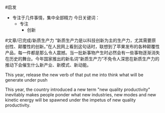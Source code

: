 #启发
- 专注于几件事情，集中全部精力
今日关键词：
	- 专注
		- 创新


#文章/已完成/新质生产力
“新质生产力是以科技创新为主的生产力，尤其需要原创性、颠覆性的创新。”在人民网上看到这句话时，联想到了苹果发布的各种颠覆性产品，每一件都是那么令人震撼。当一批新事物产生时必然会有一些事物逐渐消失在历史的舞台。今年国家推出的新名词“新质生产力”不免令人深思在新质生产力的推动下会催生什么新产业、新模式、新动能。

This year,   release the new verb of    that put me into think what will be generate under push


This year, the country introduced a new term "new quality productivity" inevitably makes people ponder what new industries, new modes and new kinetic energy will be spawned under the impetus of new quality productivity.
